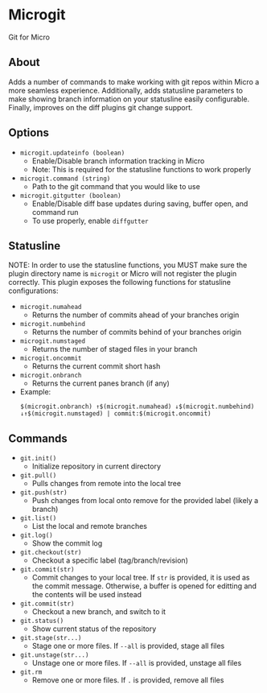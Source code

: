 # Microgit
Git for Micro

## About
Adds a number of commands to make working with git repos within Micro a more seamless experience. Additionally, adds statusline parameters to make showing branch information on your statusline easily configurable. Finally, improves on the diff plugins git change support.

## Options
- `microgit.updateinfo (boolean)` 
  - Enable/Disable branch information tracking in Micro
  - Note: This is required for the statusline functions to work properly
- `microgit.command (string)`
  - Path to the git command that you would like to use
- `microgit.gitgutter (boolean)`
  - Enable/Disable diff base updates during saving, buffer open, and command run
  - To use properly, enable `diffgutter`

## Statusline
NOTE: In order to use the statusline functions, you MUST make sure the plugin directory name is `microgit` or Micro will not register the plugin correctly.
This plugin exposes the following functions for statusline configurations:
  - `microgit.numahead`
    - Returns the number of commits ahead of your branches origin
  - `microgit.numbehind`
    - Returns the number of commits behind of your branches origin
  - `microgit.numstaged`
    - Returns the number of staged files in your branch
  - `microgit.oncommit`
    - Returns the current commit short hash
  - `microgit.onbranch`
    - Returns the current panes branch (if any)
  - Example:
    ```
    $(microgit.onbranch) ↑$(microgit.numahead) ↓$(microgit.numbehind) ↓↑$(microgit.numstaged) | commit:$(microgit.oncommit)
    ```

## Commands
  - `git.init()`
    - Initialize repository in current directory
  - `git.pull()`
    - Pulls changes from remote into the local tree
  - `git.push(str)`
    - Push changes from local onto remove for the provided label (likely a branch)
  - `git.list()`
    - List the local and remote branches
  - `git.log()`
    - Show the commit log
  - `git.checkout(str)`
    - Checkout a specific label (tag/branch/revision)
  - `git.commit(str)`
    - Commit changes to your local tree. If `str` is provided, it is used as the commit message. Otherwise, a buffer is opened for editting and the contents will be used instead
  - `git.commit(str)`
    - Checkout a new branch, and switch to it
  - `git.status()`
    - Show current status of the repository
  - `git.stage(str...)`
    - Stage one or more files. If `--all` is provided, stage all files
  - `git.unstage(str...)`
    - Unstage one or more files. If `--all` is provided, unstage all files
  - `git.rm`
    - Remove one or more files. If `.` is provided, remove all files

